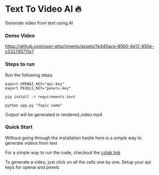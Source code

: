 # Text To Video AI 🔥

Generate video from text using AI

### Demo Video

https://github.com/user-attachments/assets/1e440ace-8560-4e12-850e-c532740711e7


### Steps to run

Run the following steps

```
export OPENAI_KEY="api-key"
export PEXELS_KEY="pexels-key"

pip install -r requirements.text

python app.py "Topic name"
```

Output will be generated in rendered_video.mp4

### Quick Start

Without going through the installation hastle here is a simple way to generate videos from text

For a simple way to run the code, checkout the [colab link](/Text_to_Video_example.ipynb)

To generate a video, just click on all the cells one by one. Setup your api keys for openai and pexels



